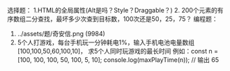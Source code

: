选择题：
1.HTML的全局属性(Alt是吗？Style？Draggable？)
2. 200个元素的有序数组二分查找，最坏多少次查到目标数，100次还是50，25，75？
编程题：

1. ../assets/题/奇安信.png   (9984)
2. 5个人打游戏，每台手机玩一分钟耗电1%，输入手机电池电量数组[100,100,50,60,100,10]，
    求5个人同时玩游戏的最长时间
    例如：const n = [100, 100, 100, 50, 100, 5, 10];
    console.log(maxPlayTime(n)); // 输出 65